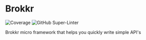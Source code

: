 # Brokkr
![Coverage](https://img.shields.io/badge/Coverage-83.5%25-brightgreen)
![GitHub Super-Linter](https://github.com/Clink-n-Clank/Brokkr/actions/workflows/lint.yml/badge.svg)

Brokkr micro framework that helps you quickly write simple API's
